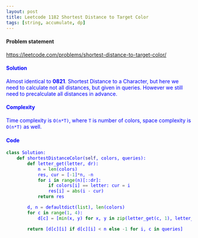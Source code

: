 ```yaml
---
layout: post
title: Leetcode 1182 Shortest Distance to Target Color
tags: [string, accumulate, dp]
---
```


#### Problem statement

<a href="https://leetcode.com/problems/shortest-distance-to-target-color/"> <font color = blue>https://leetcode.com/problems/shortest-distance-to-target-color/

#### Solution
Almost identical to **0821**. Shortest Distance to a Character, but here we need to calculate not all distances, but given in queries. However we still need to precalculate all distances in advance.

#### Complexity
Time complexity is `O(n*T)`, where `T` is number of colors, space complexity is `O(n*T)` as well.

#### Code
```python
class Solution:
    def shortestDistanceColor(self, colors, queries):
        def letter_get(letter, dr):
            n = len(colors)
            res, cur = [-1]*n, -n
            for i in range(n)[::dr]:
                if colors[i] == letter: cur = i
                res[i] = abs(i - cur)
            return res

        d, n = defaultdict(list), len(colors)
        for c in range(1, 4):
            d[c] = [min(x, y) for x, y in zip(letter_get(c, 1), letter_get(c, -1))]

        return [d[c][i] if d[c][i] < n else -1 for i, c in queries]
```

